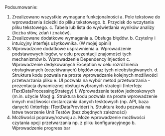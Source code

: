 Podsumowanie:
1. Zrealizowano wszystkie wymagane funkcjonalności
  a. Pole tekstowe do wprowadzenia ścieżki do pliku tekstowego.
  b. Przycisk do wczytania pliku tekstowego.
  c. Tabela lub lista do wyświetlania wyników analizy (liczba słów, zdań i znaków).
2. Zrealizowane dodatkowe wymagania
   a. Obsługa błędów.
   b. Czytelny i intuicyjny interfejs użytkownika. (W mojej opinii)
3. Wprowadzone dodatkowe usprawnienia
   a. Wprowadzenie podstawowych logów, w celu prezentacji znajomości tych mechanizmów
   b. Wprowadzenie Dependency Injection
   c. Wprowadzenie dedykowanych Exception w celu rozróżnienia obsługiwanych (oczekiwanych) błędów oraz tych nieobsługiwanych.
   d. Struktura kodu pozwala na proste wprowadzanie kolejnych możliwości przetwarzania pliku 
   e. UI pozwala na wybór metod przetwarzania - prezentacja dynamicznej obsługi wybranych strategii (Interfejs: ITextDataProcessingStrategy)
   f. Wprowadzenie testów jednoskowych (m.in. użycie Moq)
   g. Struktura kodu pozwala na proste wprowadzenie innych możliwości dostarczania danych tesktowych (np. API, baza danych) (Interfejs: ITextDataProvider)
   h. Struktura kodu pozwala na łatwe tworzenie Unit Testów (bez zbędnych zależności)
5. Możliwości poprawy/rozwoju
   a. Może wprowadzenie możliwości czytania opcji przetwarzania np. z pliku konfiguracyjnego
   b. Wprowadzenie progress bar

